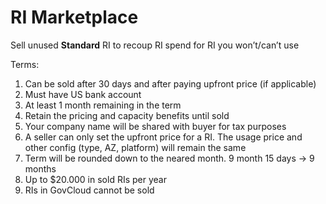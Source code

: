 # RI Marketplace

Sell unused **Standard** RI to recoup RI spend for RI you won’t/can’t use

Terms:

1. Can be sold after 30 days and after paying upfront price (if applicable)
2. Must have US bank account
3. At least 1 month remaining in the term
4. Retain the pricing and capacity benefits until sold
5. Your company name will be shared with buyer for tax purposes
6. A seller can only set the upfront price for a RI. The usage price and other config (type, AZ, platform) will remain the same
7. Term will be rounded down to the neared month. 9 month 15 days → 9 months
8. Up to $20.000 in sold RIs per year
9. RIs in GovCloud cannot be sold